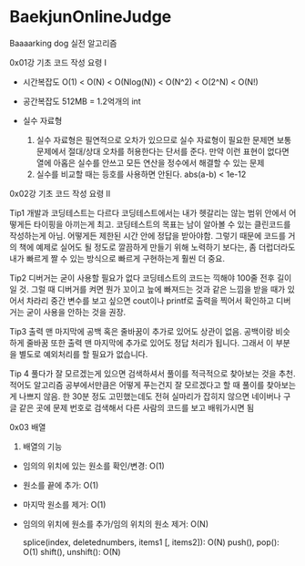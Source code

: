# BaekjunOnlineJudge

Baaaarking dog 실전 알고리즘

0x01강 기초 코드 작성 요령 I

- 시간복잡도
  O(1) < O(N) < O(Nlog(N)) < O(N^2) < O(2^N) < O(N!)

- 공간복잡도
  512MB = 1.2억개의 int

- 실수 자료형
  1. 실수 자료형은 필연적으로 오차가 있으므로 실수 자료형이 필요한 문제면 보통 문제에서 절대/상대 오차를 허용한다는 단서를 준다. 만약 이런 표현이 없다면 열에 아홉은 실수를 안쓰고 모든 연산을 정수에서 해결할 수 있는 문제
  2. 실수를 비교할 때는 등호를 사용하면 안된다. abs(a-b) < 1e-12

0x02강 기초 코드 작성 요령 II

Tip1 개발과 코딩테스트는 다르다
코딩테스트에서는 내가 헷갈리는 않는 범위 안에서 어떻게든 타이핑을 아끼는게 최고.
코딩테스트의 목표는 남이 알아볼 수 있는 클린코드를 작성하는게 아님.
어떻게든 제한된 시간 안에 정답을 받아야함. 그렇기 때문에 코드를 거의 책에 예제로 실어도 될 정도로 깔끔하게 만들기 위해 노력하기 보다는, 좀 더럽더라도 내가 빠르게 짤 수 있는 방식으로 빠르게 구현하는게 훨씬 더 중요.

Tip2 디버거는 굳이 사용할 필요가 없다
코딩테스트의 코드는 끽해야 100줄 전후 길이일 것.
그럴 때 디버거를 켜면 뭔가 꼬이고 늪에 빠져드는 것과 같은 느낌을 받을 때가 있어서 차라리 중간 변수를 보고 싶으면 cout이나 printf로 출력을 찍어서 확인하고 디버거는 굳이 사용을 안하는 것을 권장.

Tip3 출력 맨 마지막에 공백 혹은 줄바꿈이 추가로 있어도 상관이 없음.
공백이랑 비슷하게 줄바꿈 또한 출력 맨 마지막에 추가로 있어도 정답 처리가 됩니다. 그래서 이 부분을 별도로 예외처리를 할 필요가 없습니다.

Tip 4 풀다가 잘 모르겠는게 있으면 검색하셔서 풀이를 적극적으로 찾아보는 것을 추천.
적어도 알고리즘 공부에서만큼은 어떻게 푸는건지 잘 모르겠다고 할 때 풀이를 찾아보는게 나쁘지 않음.
한 30분 정도 고민했는데도 전혀 실마리가 잡히지 않으면 네이버나 구글 같은 곳에 문제 번호로 검색해서 다른 사람의 코드를 보고 배워가시면 됨

0x03 배열

1. 배열의 기능

- 임의의 위치에 있는 원소를 확인/변경: O(1)
- 원소를 끝에 추가: O(1)
- 마지막 원소를 제거: O(1)
- 임의의 위치에 원소를 추가/임의 위치의 원소 제거: O(N)

  splice(index, deletednumbers, items1 [, items2]): O(N)
  push(), pop(): O(1)
  shift(), unshift(): O(N)
